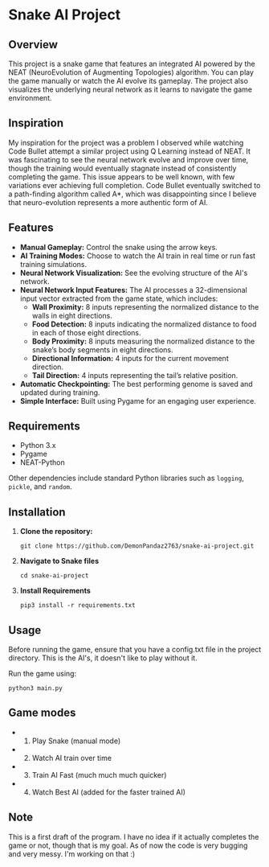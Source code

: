 # Snake AI Project
## Overview

This project is a snake game that features an integrated AI powered by the NEAT (NeuroEvolution of Augmenting Topologies) algorithm. You can play the game manually or watch the AI evolve its gameplay. The project also visualizes the underlying neural network as it learns to navigate the game environment.

## Inspiration

My inspiration for the project was a problem I observed while watching Code Bullet attempt a similar project using Q Learning instead of NEAT. It was fascinating to see the neural network evolve and improve over time, though the training would eventually stagnate instead of consistently completing the game. This issue appears to be well known, with few variations ever achieving full completion. Code Bullet eventually switched to a path-finding algorithm called A*, which was disappointing since I believe that neuro-evolution represents a more authentic form of AI.

## Features

- **Manual Gameplay:** Control the snake using the arrow keys.
- **AI Training Modes:** Choose to watch the AI train in real time or run fast training simulations.
- **Neural Network Visualization:** See the evolving structure of the AI's network.
- **Neural Network Input Features:** The AI processes a 32-dimensional input vector extracted from the game state, which includes:
  - **Wall Proximity:** 8 inputs representing the normalized distance to the walls in eight directions.
  - **Food Detection:** 8 inputs indicating the normalized distance to food in each of those eight directions.
  - **Body Proximity:** 8 inputs measuring the normalized distance to the snake’s body segments in eight directions.
  - **Directional Information:** 4 inputs for the current movement direction.
  - **Tail Direction:** 4 inputs representing the tail’s relative position.
- **Automatic Checkpointing:** The best performing genome is saved and updated during training.
- **Simple Interface:** Built using Pygame for an engaging user experience.


## Requirements

 - Python 3.x
 - Pygame
 - NEAT-Python

Other dependencies include standard Python libraries such as `logging`, `pickle`, and `random`.

## Installation

1. **Clone the repository:**
    ```
    git clone https://github.com/DemonPandaz2763/snake-ai-project.git
    ```
2. **Navigate to Snake files**
    ```
    cd snake-ai-project
    ```
3. **Install Requirements**
    ```
    pip3 install -r requirements.txt
    ```

## Usage

Before running the game, ensure that you have a config.txt file in the project directory. This is the AI's, it doesn't like to play without it.

Run the game using:
```
python3 main.py
```

## Game modes
 - 1. Play Snake (manual mode)
 - 2. Watch AI train over time
 - 3. Train AI Fast (much much much quicker)
 - 4. Watch Best AI (added for the faster trained AI)

 ## Note
 
 This is a first draft of the program. I have no idea if it actually completes the game or not, though that is my goal. As of now the code is very bugging and very messy. I'm working on that :)